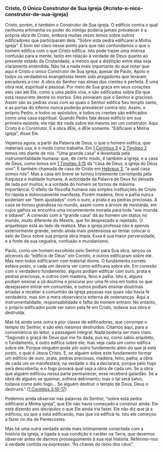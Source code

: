 ### Cristo, O Único Construtor de Sua Igreja {#cristo-o-nico-construtor-de-sua-igreja}

Cristo, porém, é também o Construtor de Sua igreja. O edifício contra o qual nenhuma artimanha ou poder do inimigo poderia jamais prevalecer é a própria obra de Cristo, embora muitas vezes lemos sobre outros edificadores que participaram dela. “Sobre esta pedra edificarei a Minha igreja”. É bom ser claro nesse ponto para que não confundamos o que o homem edifica com o que Cristo edifica. Isto pode trazer uma imensa confusão para a mente, tanto em relação à verdade de Deus quanto ao presente estado da Cristandade, a menos que a distinção entre elas seja claramente entendida. Não há a nada mais importante do que notar que aqui é Cristo o único Construtor de Sua igreja, apesar de Paulo, Apolo e todos os verdadeiros evangelistas terem sido pregadores que levaram pecadores a crer. A obra do Senhor nas almas dos crentes é perfeita. É uma obra real, espiritual e pessoal. Por meio de Sua graça em seus corações eles vão até Ele, como a uma pedra viva, e são edificados sobre Ele que está ressurreto dentre os mortos. Eles provaram que o Senhor é gracioso. Assim são as pedras vivas com as quais o Senhor edifica Seu templo santo, e as portas do inferno nunca poderão prevalecer contra isto. Assim, o próprio Pedro, e todos os apóstolos, e todos os crentes são edificados como uma casa espiritual. Quando Pedro fala desse edifício em sua primeira epístola, ele não diz nada sobre ele mesmo ser um construtor. Aqui Cristo é o Construtor. É a obra dEle, e dEle somente. “Edificarei a Minha igreja”, disse Ele.

Vejamos agora, a partir da Palavra de Deus, o que o homem edifica, que materiais usa, e o modo como trabalha. Em [1 Coríntios 3](http://bibliaonline.com.br/acf/1co/3) e [2 Timóteo 2](http://bibliaonline.com.br/acf/2tm/2) temos isto diante de nós. “Uma grande casa” é levantada pela instrumentalidade humana: que, de certo modo, é também a igreja, e a casa de Deus, como lemos em [1 Timóteo 3:15](http://bibliaonline.com.br/acf/1tm/3/15) da “casa de Deus, a igreja do Deus vivo”. É também chamada de casa de Cristo em [Hebreus 3](http://bibliaonline.com.br/acf/hb/13), “a qual casa somos nós”. Mas a casa em breve se tornou tristemente corrompida pela fraqueza e maldade humana. A autoridade da Palavra de Deus foi deixada de lado por muitos, e a vontade do homem se tornou de máxima importância. O efeito da filosofia humana nas simples instituições de Cristo foi rápida e dolorosamente manifesta. Porém madeira, feno e palha nunca poderiam ser “bem ajustados” com o ouro, a prata e as pedras preciosas. A casa se tornou grandiosa no mundo, assim como a árvore de mostarda, em cujos galhos se encontra uma inconveniente morada para toda “ave imunda e odiável”. A conexão com a “grande casa” dá ao homem um status no mundo, muito diferente do Mestre, que foi desprezado e rejeitado. O arquebispo está ao lado da realeza. Mas a igreja professa não é apenas exteriormente grande, sendo ainda mais pretensiosa ao tentar colocar o selo de Deus sobre sua própria obra ímpia. Essa é sua maior perversidade, e a fonte de sua cegueira, confusão e mundanismo.

Paulo, como um homem escolhido pelo Senhor para Sua obra, lançou os alicerces do “edifício de Deus” em Corinto, e outros edificaram sobre ele. Mas nem todos edificaram com material divino. O fundamento correto estava posto, e cada um deveria ver como edificava sobre ele. Em conexão com o verdadeiro fundamento, alguns podiam edificar com ouro, prata e pedras preciosas, e outros com madeira, feno e palha. Isto é, alguns podiam ensinar a sã doutrina e procurar por uma fé viva em todos os que desejassem entrar em comunhão, e outros podiam ensinar doutrinas erradas e receber à comunhão da igreja pessoas nas quais não havia fé verdadeira, mas sim a mera observância externa de ordenanças. Aqui a instrumentalidade, responsabilidade e falha do homem entram. No entanto, o próprio edificador pode ser salvo pela fé em Cristo, todavia sua obra é destruída.

Mas há ainda uma outra e pior classe de edificadores, que corrompe o templo do Senhor, e são eles mesmos destruídos. Citamos aqui, para a conveniência do leitor, a passagem integral. Nada poderia ser mais claro. “Segundo a graça de Deus que me foi dada, pus eu, como sábio arquiteto, o fundamento, e outro edifica sobre ele; mas veja cada um como edifica sobre ele. Porque ninguém pode pôr outro fundamento além do que já está posto, o qual é Jesus Cristo. E, se alguém sobre este fundamento formar um edifício de ouro, prata, pedras preciosas, madeira, feno, palha, a obra de cada um se manifestará; na verdade o dia a declarará, porque pelo fogo será descoberta; e o fogo provará qual seja a obra de cada um. Se a obra que alguém edificou nessa parte permanecer, esse receberá galardão. Se a obra de alguém se queimar, sofrerá detrimento; mas o tal será salvo, todavia como pelo fogo... Se alguém destruir o templo de Deus, Deus o destruirá.” ([1 Coríntios 3:10-17](http://bibliaonline.com.br/acf/1co/3/10-17))

Podemos ainda observar nas palavras do Senhor, “sobre esta pedra edificarei a Minha igreja”, que Ele não havia começado a construir ainda: Ele está dizendo aos discípulos o que Ele ainda iria fazer. Ele não diz que já a edificou, ou que a está edificando, mas que irá edificá-la. Isto ele começou a fazer no dia de Pentecostes.

Mas há uma outra verdade ainda mais intimamente conectada com a história da igreja, e ligada à sua condição e caráter na Terra, que devemos observar antes de darmos prosseguimento à sua real história. Referimo-nos à verdade contida na expressão: “As chaves do reino dos céus”.